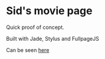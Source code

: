 # Sid's movie page

Quick proof of concept.

Built with Jade, Stylus and FullpageJS

Can be seen [here](https://no781.github.io/Sids/)
